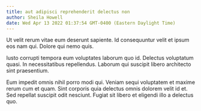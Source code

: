 ```yaml
---
title: aut adipisci reprehenderit delectus non
author: Sheila Howell
date: Wed Apr 13 2022 01:37:54 GMT-0400 (Eastern Daylight Time)
---
```

Ut velit rerum vitae eum deserunt sapiente. Id consequuntur velit et ipsum eos nam qui. Dolore qui nemo quis.

 Iusto corrupti tempora eum voluptates laborum quo id. Delectus voluptatum quasi. In necessitatibus repellendus. Laborum qui suscipit libero architecto sint praesentium.

 Eum impedit omnis nihil porro modi qui. Veniam sequi voluptatem et maxime rerum cum et quam. Sint corporis quia delectus omnis dolorem velit id et. Sed repellat suscipit odit nesciunt. Fugiat sit libero et eligendi illo a delectus quo.